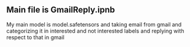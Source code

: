 
## Main file is GmailReply.ipnb
My main model is model.safetensors and taking email from gmail and categorizing it in interested and not interested labels and replying with respect to that 
in gmail
